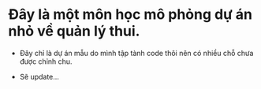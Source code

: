 # Đây là một môn học mô phỏng dự án nhỏ về quản lý thui.

- Đây chỉ là dự án mẫu do mình tập tành code thôi nên có nhiều chỗ chưa được chỉnh chu.

- Sẽ update...

